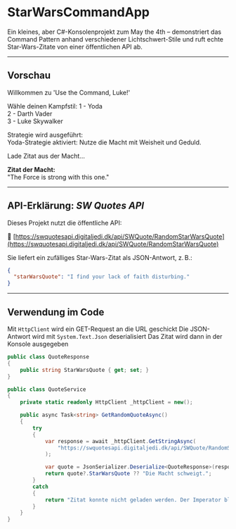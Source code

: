 # StarWarsCommandApp

Ein kleines, aber C#-Konsolenprojekt zum May the 4th – demonstriert das Command Pattern anhand verschiedener Lichtschwert-Stile und ruft echte Star-Wars-Zitate von einer öffentlichen API ab.

---

##  Vorschau

Willkommen zu 'Use the Command, Luke!'

Wähle deinen Kampfstil:
1 - Yoda  
2 - Darth Vader  
3 - Luke Skywalker

Strategie wird ausgeführt:  
Yoda-Strategie aktiviert: Nutze die Macht mit Weisheit und Geduld.

Lade Zitat aus der Macht...

 **Zitat der Macht:**  
"The Force is strong with this one."

---

##  API-Erklärung: *SW Quotes API*

Dieses Projekt nutzt die öffentliche API:

🔗 [https://swquotesapi.digitaljedi.dk/api/SWQuote/RandomStarWarsQuote](https://swquotesapi.digitaljedi.dk/api/SWQuote/RandomStarWarsQuote)

Sie liefert ein zufälliges Star-Wars-Zitat als JSON-Antwort, z. B.:

```json
{
  "starWarsQuote": "I find your lack of faith disturbing."
}
```

---

##  Verwendung im Code

Mit `HttpClient` wird ein GET-Request an die URL geschickt
Die JSON-Antwort wird mit `System.Text.Json` deserialisiert
Das Zitat wird dann in der Konsole ausgegeben

```csharp
public class QuoteResponse
{
    public string StarWarsQuote { get; set; }
}

public class QuoteService
{
    private static readonly HttpClient _httpClient = new();

    public async Task<string> GetRandomQuoteAsync()
    {
        try
        {
            var response = await _httpClient.GetStringAsync(
                "https://swquotesapi.digitaljedi.dk/api/SWQuote/RandomStarWarsQuote"
            );

            var quote = JsonSerializer.Deserialize<QuoteResponse>(response);
            return quote?.StarWarsQuote ?? "Die Macht schweigt.";
        }
        catch
        {
            return "Zitat konnte nicht geladen werden. Der Imperator blockiert das Netz.";
        }
    }
}
```


